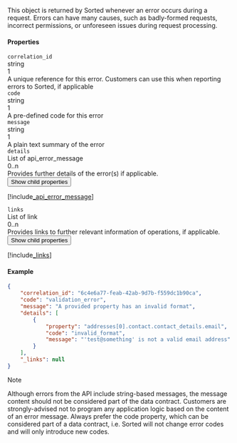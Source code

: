 This object is returned by Sorted whenever an error occurs during a request. Errors can have many causes, such as badly-formed requests, incorrect permissions, or unforeseen issues during request processing.

<div class="dc-row">
    <div class="dc-column">
        <h4>Properties</h4>
        <div class="property">
            <div class="name"><code>correlation_id</code></div>
            <div class="type">string</div>
            <div class="occurs">1</div>
            <div class="description">A unique reference for this error. Customers can use this when reporting errors to Sorted, if applicable	</div>
        </div>
        <div class="property">
            <div class="name"><code>code</code></div>
            <div class="type">string</div>
            <div class="occurs">1</div>
            <div class="description">A pre-defined code for this error</div>
        </div>
        <div class="property">
            <div class="name"><code>message</code></div>
            <div class="type">string</div>
            <div class="occurs">1</div>
            <div class="description">A plain text summary of the error</div>
        </div>
        <div class="property">
            <div class="name"><code>details</code></div>
            <div class="type">List of api_error_message</div>
            <div class="occurs">0..n</div>
            <div class="description">Provides further details of the error(s) if applicable.</div>
            <div class="dropdown"> 
                <button onclick="dropFunction(this)">Show child properties</button>
                <div class="dropdown-content">

[!include[_api_error_message](_api_error_message.md)]
</div>
            </div>            
        </div>
        <div class="property">
            <div class="name"><code>links</code></div>
            <div class="type">List of link</div>
            <div class="occurs">0..n</div>
            <div class="description">Provides links to further relevant information of operations, if applicable.</div>
            <div class="dropdown"> 
                <button onclick="dropFunction(this)">Show child properties</button>
                <div class="dropdown-content">

[!include[_links](_links.md)]
</div>
            </div>            
        </div>                                
    </div>      

<div class="dc-column">
<h4>Example</h4>

```json
{
    "correlation_id": "6c4e6a77-feab-42ab-9d7b-f559dc1b90ca",
    "code": "validation_error",
    "message": "A provided property has an invalid format",
    "details": [
        {
            "property": "addresses[0].contact.contact_details.email",
            "code": "invalid_format",
            "message": "'test@something' is not a valid email address"
        }
    ],
    "_links": null
}
```

</div>
</div>

> [!NOTE]
> Although errors from the API include string-based messages, the message content should not be considered part of the data contract. Customers are strongly-advised not to program any application logic based on the content of an error message. Always prefer the code property, which can be considered part of a data contract, i.e. Sorted will not change error codes and will only introduce new codes.